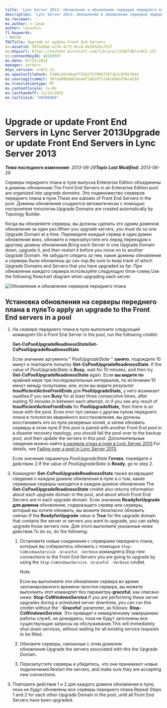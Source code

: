 ```yaml
---
title: 'Lync Server 2013: обновление и обновление серверов переднего плана'
description: 'Lync Server 2013: обновление и обновление серверов переднего плана.'
ms.reviewer: ''
ms.author: v-lanac
author: lanachin
f1.keywords:
- NOCSH
TOCTitle: Upgrade or update Front End Servers
ms:assetid: 20fa39ae-ecfb-4c72-9cc4-8e183d3c752f
ms:mtpsurl: https://technet.microsoft.com/library/JJ204736(v=OCS.15)
ms:contentKeyID: 48183597
ms.date: 07/23/2014
manager: serdars
mtps_version: v=OCS.15
ms.openlocfilehash: 5340ca5549aeff51b275798572573b2c9f017644
ms.sourcegitcommit: 36fee89bb887bea4f18b19f17a8c69daf5bc423d
ms.translationtype: MT
ms.contentlocale: ru-RU
ms.lasthandoff: 11/24/2020
ms.locfileid: "49399460"
---
```

# <a name="upgrade-or-update-front-end-servers-in-lync-server-2013"></a><span data-ttu-id="32517-103">Upgrade or update Front End Servers in Lync Server 2013</span><span class="sxs-lookup"><span data-stu-id="32517-103">Upgrade or update Front End Servers in Lync Server 2013</span></span>

<div data-xmlns="https://www.w3.org/1999/xhtml">

<div class="topic" data-xmlns="https://www.w3.org/1999/xhtml" data-msxsl="urn:schemas-microsoft-com:xslt" data-cs="https://msdn.microsoft.com/">

<div data-asp="https://msdn2.microsoft.com/asp">



</div>

<div id="mainSection">

<div id="mainBody"><span data-ttu-id="32517-104">

<span> </span></span><span class="sxs-lookup"><span data-stu-id="32517-104">

<span> </span></span></span>

<span data-ttu-id="32517-105">_**Тема последнего изменения:** 2013-06-28_</span><span class="sxs-lookup"><span data-stu-id="32517-105">_**Topic Last Modified:** 2013-06-28_</span></span>

<span data-ttu-id="32517-106">Серверы переднего плана в пуле выпуска Enterprise Edition объединены в *домены обновления*.</span><span class="sxs-lookup"><span data-stu-id="32517-106">The Front End Servers in an Enterprise Edition pool are organized into *upgrade domains*.</span></span> <span data-ttu-id="32517-107">Это подмножество серверов переднего плана в пуле.</span><span class="sxs-lookup"><span data-stu-id="32517-107">These are subsets of Front End Servers in the pool.</span></span> <span data-ttu-id="32517-108">Домены обновления создаются автоматически с помощью построителя топологии.</span><span class="sxs-lookup"><span data-stu-id="32517-108">Upgrade Domains are created automatically by Topology Builder.</span></span>

<span data-ttu-id="32517-109">Когда вы обновляете серверы, вы должны сделать это одним доменом обновления за один раз.</span><span class="sxs-lookup"><span data-stu-id="32517-109">When you upgrade servers, you must do so one Upgrade Domain at a time.</span></span> <span data-ttu-id="32517-110">Переведите каждый сервер в один домен обновления вниз, обновите и перезапустите его перед переходом к другому домену обновления.</span><span class="sxs-lookup"><span data-stu-id="32517-110">Bring each Server in one Upgrade Domain down, upgrade it, and then restart it before you move on to another Upgrade Domain.</span></span> <span data-ttu-id="32517-111">Не забудьте следить за тем, какие домены обновления и серверы были обновлены до сих пор.</span><span class="sxs-lookup"><span data-stu-id="32517-111">Be sure to keep track of which Upgrade Domains and Servers that you have upgraded so far.</span></span> <span data-ttu-id="32517-112">При обновлении каждого сервера используйте следующую блок-схему.</span><span class="sxs-lookup"><span data-stu-id="32517-112">Use the following flowchart diagram when upgrading each server.</span></span>

![Обновление и обновление серверов переднего плана](images/upgradeupdatefrontendserverslync2013.png)

<div>

## <a name="to-apply-an-upgrade-to-the-front-end-servers-in-a-pool"></a><span data-ttu-id="32517-114">Установка обновления на серверы переднего плана в пуле</span><span class="sxs-lookup"><span data-stu-id="32517-114">To apply an upgrade to the Front End servers in a pool</span></span>

1.  <span data-ttu-id="32517-115">На сервере переднего плана в пуле выполните следующий командлет:</span><span class="sxs-lookup"><span data-stu-id="32517-115">On a Front End Server in the pool, run the following cmdlet:</span></span>
    
    <span data-ttu-id="32517-116">**Get-CsPoolUpgradeReadinessState**</span><span class="sxs-lookup"><span data-stu-id="32517-116">**Get-CsPoolUpgradeReadinessState**</span></span>
    
    <span data-ttu-id="32517-117">Если значение аргумента " *PoolUpgradeState* " **занято**, подождите 10 минут и повторите попытку **Get-CsPoolUpgradeReadinessState** .</span><span class="sxs-lookup"><span data-stu-id="32517-117">If the value of *PoolUpgradeState* is **Busy**, wait for 10 minutes, and then try **Get-CsPoolUpgradeReadinessState** again.</span></span> <span data-ttu-id="32517-118">Если **вы видите по** крайней мере три последовательных интервалов, по истечении 10 минут между попытками, или, если вы видите результат **InsufficientActiveFrontEnds** для **PoolUpgradeState,** у него возникает ошибка.</span><span class="sxs-lookup"><span data-stu-id="32517-118">If you see **Busy** for at least three consecutive times, after waiting 10 minutes in between each attempt, or if you see any result of **InsufficientActiveFrontEnds** for **PoolUpgradeState,** then there is an issue with the pool.</span></span> <span data-ttu-id="32517-119">Если этот пул связан с другим пулом переднего плана в топологии аварийного восстановления, вы должны восстановить его из пула резервных копий, а затем обновить серверы в этом пуле.</span><span class="sxs-lookup"><span data-stu-id="32517-119">If this pool is paired with another Front End pool in a disaster recovery topology, you should fail the pool over to the backup pool, and then update the servers in this pool.</span></span> <span data-ttu-id="32517-120">Дополнительные сведения можно найти [в разделе отказ в пуле в Lync Server 2013](lync-server-2013-failing-over-a-pool.md).</span><span class="sxs-lookup"><span data-stu-id="32517-120">For details, see [Failing over a pool in Lync Server 2013](lync-server-2013-failing-over-a-pool.md).</span></span>
    
    <span data-ttu-id="32517-121">Если значение параметра *PoolUpgradeState* **Готово**, перейдите к действию 2.</span><span class="sxs-lookup"><span data-stu-id="32517-121">If the value of *PoolUpgradeState* is **Ready**, go to step 2.</span></span>

2.  <span data-ttu-id="32517-122">Командлет **Get-CsPoolUpgradeReadinessState** также возвращает сведения о каждом домене обновления в пуле и о том, какие серверные серверы находятся в каждом домене обновления.</span><span class="sxs-lookup"><span data-stu-id="32517-122">The **Get-CsPoolUpgradeReadinessState** cmdlet also returns information about each upgrade domain in the pool, and about which Front End Servers are in each upgrade domain.</span></span> <span data-ttu-id="32517-123">Если значение **ReadyforUpgrade** **для домена** обновления, содержащего сервер или серверы, который вы хотите обновить, вы можете безопасно обновить сейчас.</span><span class="sxs-lookup"><span data-stu-id="32517-123">If the **ReadyforUpgrade** value is **True** for the upgrade domain that contains the server or servers you want to upgrade, you can safely upgrade those servers now.</span></span> <span data-ttu-id="32517-124">Для этого выполните указанные ниже действия.</span><span class="sxs-lookup"><span data-stu-id="32517-124">To do so, do the following:</span></span>
    
    1.  <span data-ttu-id="32517-125">Остановите новые соединения с серверами переднего плана, которые вы собираетесь обновить с помощью `Stop-CsWindowsService -Graceful -Verbose` командлета.</span><span class="sxs-lookup"><span data-stu-id="32517-125">Stop new connections to the Front End Servers you are going to upgrade by using the `Stop-CsWindowsService -Graceful -Verbose` cmdlet.</span></span>
        
        <div>
        

        > [!NOTE]  
        > <span data-ttu-id="32517-126">Если вы выполняете эти обновления сервера во время запланированного времени простоя сервера, вы можете выполнить этот командлет без параметра-<STRONG>graceful</STRONG>, как описано ниже: <STRONG>Stop-CsWindowsService</STRONG>.</span><span class="sxs-lookup"><span data-stu-id="32517-126">If you are performing these server upgrades during a scheduled server downtime, you can run this cmdlet without the ‘-<STRONG>Graceful</STRONG>‘ parameter, as follows: <STRONG>Stop-CsWindowsService</STRONG>.</span></span> <span data-ttu-id="32517-127">Это приведет к немедленному завершению работы служб, не дожидаясь, пока не будут заполнены все существующие запросы на обслуживание.</span><span class="sxs-lookup"><span data-stu-id="32517-127">This will immediately shut down services, without waiting for all existing service requests to be filled.</span></span>

        
        </div>
    
    2.  <span data-ttu-id="32517-128">Обновите серверы, связанные с этим доменом обновления.</span><span class="sxs-lookup"><span data-stu-id="32517-128">Upgrade the servers associated with this the Upgrade Domain.</span></span>
    
    3.  <span data-ttu-id="32517-129">Перезапустите серверы и убедитесь, что они принимают новые подключения.</span><span class="sxs-lookup"><span data-stu-id="32517-129">Restart the servers, and make sure they are accepting new connections.</span></span>

3.  <span data-ttu-id="32517-130">Повторите действия 1 и 2 для каждого домена обновления в пуле, пока не будут обновлены все серверы переднего плана.</span><span class="sxs-lookup"><span data-stu-id="32517-130">Repeat Steps 1 and 2 for each other Upgrade Domain in the pool, until all Front End Servers have been upgraded.</span></span>

<span data-ttu-id="32517-131"></div>

</div>

<span> </span>

</div>

</div>

</span><span class="sxs-lookup"><span data-stu-id="32517-131"></div>

</div>

<span> </span>

</div>

</div>

</span></span></div>

